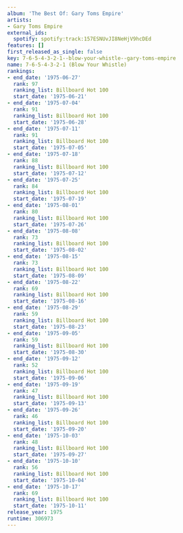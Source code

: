 ```yaml
---
album: 'The Best Of: Gary Toms Empire'
artists:
- Gary Toms Empire
external_ids:
  spotify: spotify:track:157ESNUvJI8NeHjV9hcDEd
features: []
first_released_as_single: false
key: 7-6-5-4-3-2-1--blow-your-whistle--gary-toms-empire
name: 7-6-5-4-3-2-1 (Blow Your Whistle)
rankings:
- end_date: '1975-06-27'
  rank: 97
  ranking_list: Billboard Hot 100
  start_date: '1975-06-21'
- end_date: '1975-07-04'
  rank: 91
  ranking_list: Billboard Hot 100
  start_date: '1975-06-28'
- end_date: '1975-07-11'
  rank: 91
  ranking_list: Billboard Hot 100
  start_date: '1975-07-05'
- end_date: '1975-07-18'
  rank: 88
  ranking_list: Billboard Hot 100
  start_date: '1975-07-12'
- end_date: '1975-07-25'
  rank: 84
  ranking_list: Billboard Hot 100
  start_date: '1975-07-19'
- end_date: '1975-08-01'
  rank: 80
  ranking_list: Billboard Hot 100
  start_date: '1975-07-26'
- end_date: '1975-08-08'
  rank: 73
  ranking_list: Billboard Hot 100
  start_date: '1975-08-02'
- end_date: '1975-08-15'
  rank: 73
  ranking_list: Billboard Hot 100
  start_date: '1975-08-09'
- end_date: '1975-08-22'
  rank: 69
  ranking_list: Billboard Hot 100
  start_date: '1975-08-16'
- end_date: '1975-08-29'
  rank: 59
  ranking_list: Billboard Hot 100
  start_date: '1975-08-23'
- end_date: '1975-09-05'
  rank: 59
  ranking_list: Billboard Hot 100
  start_date: '1975-08-30'
- end_date: '1975-09-12'
  rank: 52
  ranking_list: Billboard Hot 100
  start_date: '1975-09-06'
- end_date: '1975-09-19'
  rank: 47
  ranking_list: Billboard Hot 100
  start_date: '1975-09-13'
- end_date: '1975-09-26'
  rank: 46
  ranking_list: Billboard Hot 100
  start_date: '1975-09-20'
- end_date: '1975-10-03'
  rank: 48
  ranking_list: Billboard Hot 100
  start_date: '1975-09-27'
- end_date: '1975-10-10'
  rank: 56
  ranking_list: Billboard Hot 100
  start_date: '1975-10-04'
- end_date: '1975-10-17'
  rank: 69
  ranking_list: Billboard Hot 100
  start_date: '1975-10-11'
release_year: 1975
runtime: 306973
---
```


